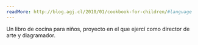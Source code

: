 ```yaml
---
readMore: http://blog.agj.cl/2010/01/cookbook-for-children/#language
---
```



Un libro de cocina para niños, proyecto en el que ejercí como director de arte y diagramador.
